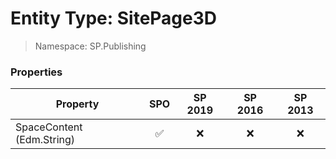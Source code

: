 # Entity Type: SitePage3D

> Namespace: SP.Publishing

### Properties

Property | SPO | SP 2019 | SP 2016 | SP 2013
----------|:---:|:-------:|:-------:|:-------:
SpaceContent (Edm.String) | ✅ | ❌ | ❌ | ❌